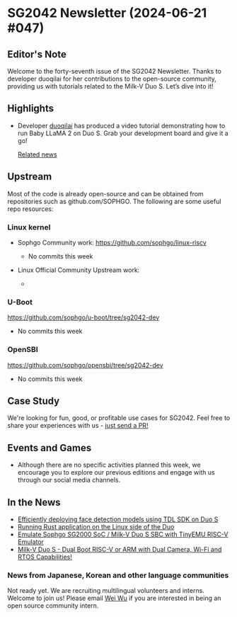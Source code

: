 # SG2042 Newsletter (2024-06-21 #047)

## Editor's Note

Welcome to the forty-seventh issue of the SG2042 Newsletter. Thanks to developer duoqilai for her contributions to the open-source community, providing us with tutorials related to the Milk-V Duo S. Let’s dive into it!

## Highlights

+ Developer [duoqilai][Personal Homepage] has produced a video tutorial demonstrating how to run Baby LLaMA 2 on Duo S. Grab your development board and give it a go!

  [Related news](https://www.bilibili.com/video/BV1dn4y197UW)

  [Personal Homepage]:https://space.bilibili.com/1829697

## Upstream

Most of the code is already open-source and can be obtained from repositories such as github.com/SOPHGO. The following are some useful repo resources:

### Linux kernel

+ Sophgo Community work: https://github.com/sophgo/linux-riscv

  + No commits this week

+ Linux Official Community Upstream work:

  + 


### U-Boot

https://github.com/sophgo/u-boot/tree/sg2042-dev

+ No commits this week

### OpenSBI

https://github.com/sophgo/opensbi/tree/sg2042-dev

+ No commits this week

## Case Study

We're looking for fun, good, or profitable use cases for SG2042. Feel free to share your experiences with us - [just send a PR!](https://github.com/sophgocommunity/SG2042-Newsletter/pulls)

## Events and Games

- Although there are no specific activities planned this week, we encourage you to explore our previous editions and engage with us through our social media channels.


## In the News

+ [Efficiently deploying face detection models using TDL SDK on Duo S][news-1]
+ [Running Rust application on the Linux side of the Duo][news-2]
+ [Emulate Sophgo SG2000 SoC / Milk-V Duo S SBC with TinyEMU RISC-V Emulator][news-3]
+ [Milk-V Duo S - Dual Boot RISC-V or ARM with Dual Camera, Wi-Fi and RTOS Capabilities!][news-4]

[news-1]:https://mp.weixin.qq.com/s/xhkpy2o7fzz8--819NxmAg
[news-2]:https://community.milkv.io/t/running-rust-application-on-the-linux-side-of-the-duo/2224
[news-3]:https://github.com/lupyuen2/sg2000-emulator
[news-4]:https://www.youtube.com/watch?v=k98xevAmmp8&t=697s

### News from Japanese, Korean and other language communities

Not ready yet. We are recruiting multilingual volunteers and interns. Welcome to join us! Please email [Wei Wu](mailto:wuwei2016@iscas.ac.cn) if you are interested in being an open source community intern.